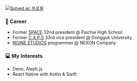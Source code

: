 [![Solved.ac
프로필](http://mazassumnida.wtf/api/v2/generate_badge?boj=choyj1222)](https://solved.ac/choyj1222)
### 👋 Career
- Former [SPACE](https://paichaiwiki.com/w/index.php/%EB%8C%80%EB%AC%B8) 32nd president @ Paichai High School
- Former [C.A.P.S](https://caps.dongguk.edu) 33rd vice president @ Dongguk University
- [NGINE STUDIOS](http://company.nexon.com/Company/Introduce/Relations/Relations.aspx) programmer @ NEXON Company

### 💻 My Interests
- Deno, Aleph.js
- React Native with Kotlin & Swift
